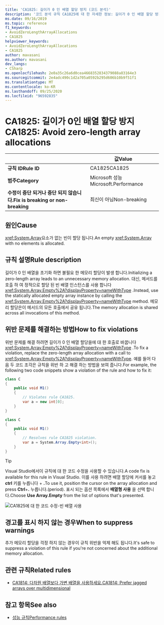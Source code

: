 ```yaml
---
title: 'CA1825: 길이가 0 인 배열 할당 방지 (코드 분석)'
description: '코드 분석 규칙 CA1825에 대 한 자세한 정보: 길이가 0 인 배열 할당 방지'
ms.date: 09/16/2019
ms.topic: reference
f1_keywords:
- AvoidZeroLengthArrayAllocations
- CA1825
helpviewer_keywords:
- AvoidZeroLengthArrayAllocations
- CA1825
author: mavasani
ms.author: mavasani
dev_langs:
- CSharp
ms.openlocfilehash: 2e0a35c26a6d0cea4668352834379088a83164e3
ms.sourcegitcommit: 2e4adc490c1d2a705a0592b295d606b10b9f51f1
ms.translationtype: MT
ms.contentlocale: ko-KR
ms.lasthandoff: 09/25/2020
ms.locfileid: "96592835"
---
```

# <a name="ca1825-avoid-zero-length-array-allocations"></a><span data-ttu-id="7435d-103">CA1825: 길이가 0인 배열 할당 방지</span><span class="sxs-lookup"><span data-stu-id="7435d-103">CA1825: Avoid zero-length array allocations</span></span>

| | <span data-ttu-id="7435d-104">값</span><span class="sxs-lookup"><span data-stu-id="7435d-104">Value</span></span> |
|-|-|
| <span data-ttu-id="7435d-105">**규칙 ID**</span><span class="sxs-lookup"><span data-stu-id="7435d-105">**Rule ID**</span></span> |<span data-ttu-id="7435d-106">CA1825</span><span class="sxs-lookup"><span data-stu-id="7435d-106">CA1825</span></span>|
| <span data-ttu-id="7435d-107">**범주**</span><span class="sxs-lookup"><span data-stu-id="7435d-107">**Category**</span></span> |<span data-ttu-id="7435d-108">Microsoft 성능</span><span class="sxs-lookup"><span data-stu-id="7435d-108">Microsoft.Performance</span></span>|
| <span data-ttu-id="7435d-109">**수정이 중단 되거나 중단 되지 않습니다.**</span><span class="sxs-lookup"><span data-stu-id="7435d-109">**Fix is breaking or non-breaking**</span></span> |<span data-ttu-id="7435d-110">최신이 아님</span><span class="sxs-lookup"><span data-stu-id="7435d-110">Non-breaking</span></span>|

## <a name="cause"></a><span data-ttu-id="7435d-111">원인</span><span class="sxs-lookup"><span data-stu-id="7435d-111">Cause</span></span>

<span data-ttu-id="7435d-112"><xref:System.Array>요소가 없는 빈이 할당 됩니다.</span><span class="sxs-lookup"><span data-stu-id="7435d-112">An empty <xref:System.Array> with no elements is allocated.</span></span>

## <a name="rule-description"></a><span data-ttu-id="7435d-113">규칙 설명</span><span class="sxs-lookup"><span data-stu-id="7435d-113">Rule description</span></span>

<span data-ttu-id="7435d-114">길이가 0 인 배열을 초기화 하면 불필요 한 메모리 할당이 발생 합니다.</span><span class="sxs-lookup"><span data-stu-id="7435d-114">Initializing a zero-length array leads to an unnecessary memory allocation.</span></span> <span data-ttu-id="7435d-115">대신, 메서드를 호출 하 여 정적으로 할당 된 빈 배열 인스턴스를 사용 합니다 <xref:System.Array.Empty%2A?displayProperty=nameWithType> .</span><span class="sxs-lookup"><span data-stu-id="7435d-115">Instead, use the statically allocated empty array instance by calling the <xref:System.Array.Empty%2A?displayProperty=nameWithType> method.</span></span> <span data-ttu-id="7435d-116">메모리 할당은이 메서드의 모든 호출에서 공유 됩니다.</span><span class="sxs-lookup"><span data-stu-id="7435d-116">The memory allocation is shared across all invocations of this method.</span></span>

## <a name="how-to-fix-violations"></a><span data-ttu-id="7435d-117">위반 문제를 해결하는 방법</span><span class="sxs-lookup"><span data-stu-id="7435d-117">How to fix violations</span></span>

<span data-ttu-id="7435d-118">위반 문제를 해결 하려면 길이가 0 인 배열 할당을에 대 한 호출로 바꿉니다 <xref:System.Array.Empty%2A?displayProperty=nameWithType> .</span><span class="sxs-lookup"><span data-stu-id="7435d-118">To fix a violation, replace the zero-length array allocation with a call to <xref:System.Array.Empty%2A?displayProperty=nameWithType>.</span></span> <span data-ttu-id="7435d-119">예를 들어 다음 두 코드 조각은 규칙을 위반 하 고 해결 하는 방법을 보여 줍니다.</span><span class="sxs-lookup"><span data-stu-id="7435d-119">For example, the following two code snippets show a violation of the rule and how to fix it:</span></span>

```csharp
class C
{
    public void M1()
    {
        // Violates rule CA1825.
        var a = new int[0];
    }
}
```

```csharp
class C
{
    public void M1()
    {
        // Resolves rule CA1825 violation.
        var a = System.Array.Empty<int>();
    }
}
```

> [!TIP]
> <span data-ttu-id="7435d-120">Visual Studio에서이 규칙에 대 한 코드 수정을 사용할 수 있습니다.</span><span class="sxs-lookup"><span data-stu-id="7435d-120">A code fix is available for this rule in Visual Studio.</span></span> <span data-ttu-id="7435d-121">이를 사용 하려면 배열 할당에 커서를 놓고 **ctrl** 키를 누릅니다 + **.**</span><span class="sxs-lookup"><span data-stu-id="7435d-121">To use it, position the cursor on the array allocation and press **Ctrl**+**.**</span></span> <span data-ttu-id="7435d-122">누릅니다.</span><span class="sxs-lookup"><span data-stu-id="7435d-122">(period).</span></span> <span data-ttu-id="7435d-123">표시 되는 옵션 목록에서 **배열형 사용** 을 선택 합니다.</span><span class="sxs-lookup"><span data-stu-id="7435d-123">Choose **Use Array.Empty** from the list of options that's presented.</span></span>
>
> ![CA1825에 대 한 코드 수정-빈 배열 사용](media/ca1825-codefix.png)

## <a name="when-to-suppress-warnings"></a><span data-ttu-id="7435d-125">경고를 표시 하지 않는 경우</span><span class="sxs-lookup"><span data-stu-id="7435d-125">When to suppress warnings</span></span>

<span data-ttu-id="7435d-126">추가 메모리 할당을 걱정 하지 않는 경우이 규칙 위반을 억제 해도 됩니다.</span><span class="sxs-lookup"><span data-stu-id="7435d-126">It's safe to suppress a violation of this rule if you're not concerned about the additional memory allocation.</span></span>

## <a name="related-rules"></a><span data-ttu-id="7435d-127">관련 규칙</span><span class="sxs-lookup"><span data-stu-id="7435d-127">Related rules</span></span>

- [<span data-ttu-id="7435d-128">CA1814: 다차원 배열보다 가변 배열을 사용하세요.</span><span class="sxs-lookup"><span data-stu-id="7435d-128">CA1814: Prefer jagged arrays over multidimensional</span></span>](ca1814.md)

## <a name="see-also"></a><span data-ttu-id="7435d-129">참고 항목</span><span class="sxs-lookup"><span data-stu-id="7435d-129">See also</span></span>

- [<span data-ttu-id="7435d-130">성능 규칙</span><span class="sxs-lookup"><span data-stu-id="7435d-130">Performance rules</span></span>](performance-warnings.md)
